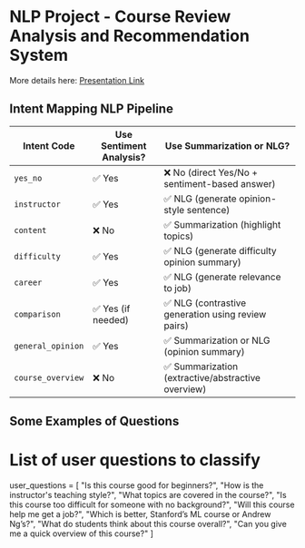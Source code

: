 # NLP Project - Course Review Analysis and Recommendation System

More details here: [Presentation Link](https://www.canva.com/design/DAGj7Fte2_A/3wbyz9MFR0jGCwVRoOG3kg/view?utm_content=DAGj7Fte2_A&utm_campaign=designshare&utm_medium=link2&utm_source=uniquelinks&utlId=h15eb9c44b4)


## Intent Mapping NLP Pipeline

| **Intent Code**     | **Use Sentiment Analysis?** | **Use Summarization or NLG?** |
|---------------------|-----------------------------|-------------------------------|
| `yes_no`            | ✅ Yes                      | ❌ No (direct Yes/No + sentiment-based answer) |
| `instructor`        | ✅ Yes                      | ✅ NLG (generate opinion-style sentence) |
| `content`           | ❌ No                       | ✅ Summarization (highlight topics) |
| `difficulty`        | ✅ Yes                      | ✅ NLG (generate difficulty opinion summary) |
| `career`            | ✅ Yes                      | ✅ NLG (generate relevance to job) |
| `comparison`        | ✅ Yes (if needed)          | ✅ NLG (contrastive generation using review pairs) |
| `general_opinion`   | ✅ Yes                      | ✅ Summarization or NLG (opinion summary) |
| `course_overview`   | ❌ No                       | ✅ Summarization (extractive/abstractive overview) |



## Some Examples of Questions
# List of user questions to classify
user_questions = [
    "Is this course good for beginners?",
    "How is the instructor's teaching style?",
    "What topics are covered in the course?",
    "Is this course too difficult for someone with no background?",
    "Will this course help me get a job?",
    "Which is better, Stanford’s ML course or Andrew Ng’s?",
    "What do students think about this course overall?",
    "Can you give me a quick overview of this course?"
]